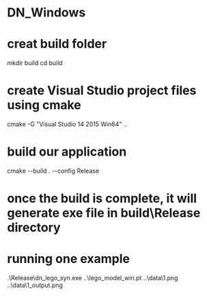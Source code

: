 # DN_Windows

# creat build folder
mkdir build
cd build
# create Visual Studio project files using cmake
cmake -G "Visual Studio 14 2015 Win64" ..
# build our application
cmake --build . --config Release
# once the build is complete, it will generate exe file in build\Release directory
# running one example
.\Release\dn_lego_syn.exe ..\lego_model_win.pt ..\data\1.png ..\data\1_output.png
